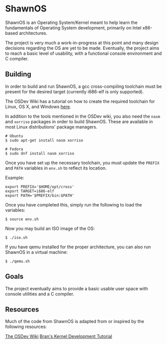 ShawnOS
======

ShawnOS is an Operating System/Kernel meant to help learn the fundamentals of Operating System development, primarily on Intel x86-based architectures.

The project is very much a work-in-progress at this point and many design decisions regarding the OS are yet to be made. Eventually, the project aims to reach a basic level of usability, with a functional console environment and C compiler.


Building
------
In order to build and run ShawnOS, a gcc cross-compiling toolchain must be present for the desired target (currently i686-elf is only supported).

The OSDev Wiki has a tutorial on how to create the required toolchain for Linux, OS X, and Windows [here](http://wiki.osdev.org/GCC_Cross-Compiler).

In addition to the tools mentioned in the OSDev wiki, you also need the `nasm` and `xorriso` packages in order to build ShawnOS. These are available in most Linux distributions' package managers.
```
# Ubuntu
$ sudo apt-get install nasm xorriso

# Fedora
$ sudo dnf install nasm xorriso
```


Once you have set up the necessary toolchain, you must update the `PREFIX` and `PATH` variables in `env.sh` to reflect its location.

Example:
```
export PREFIX='$HOME/opt/cross'
export TARGET=i686-elf
export PATH='$PREFIX/bin:$PATH'
```

Once you have completed this, simply run the following to load the variables:
```
$ source env.sh
```


Now you may build an ISO image of the OS:
```
$ ./iso.sh
```

If you have qemu installed for the proper architecture, you can also run ShawnOS in a virtual machine:
```
$ ./qemu.sh
```

Goals
------

The project eventually aims to provide a basic usable user space with console utilities and a C compiler.

Resources
------
Much of the code from ShawnOS is adapted from or inspired by the following resources:

[The OSDev Wiki](https://wiki.osdev.net)
[Bran's Kernel Development Tutorial](http://www.osdever.net/bkerndev/Docs/title.htm)
